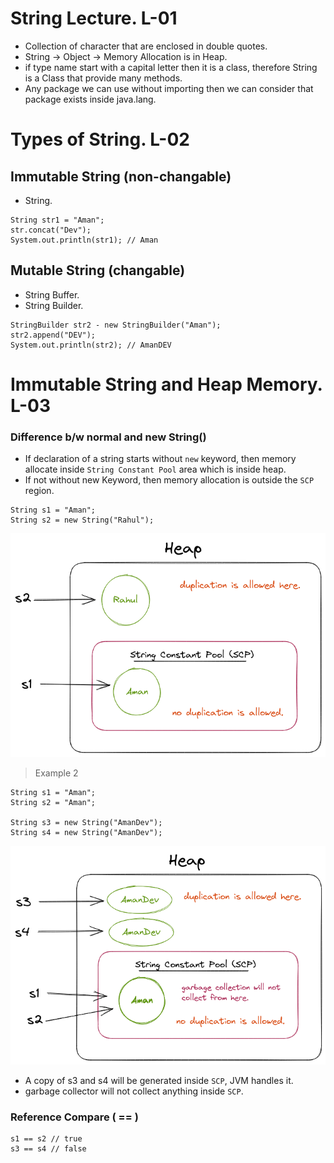 # String Lecture. L-01
- Collection of character that are enclosed in double quotes.
- String -> Object -> Memory Allocation is in Heap.
- if type name start with a capital letter then it is a class, therefore String is a Class that provide many methods.
- Any package we can use without importing then we can consider that package exists inside java.lang.

# Types of String. L-02

## Immutable String (non-changable)
- String.
```
String str1 = "Aman";
str.concat("Dev"); 
System.out.println(str1); // Aman
```
## Mutable String (changable)
- String Buffer.
- String Builder.
```
StringBuilder str2 - new StringBuilder("Aman");
str2.append("DEV");
System.out.println(str2); // AmanDEV
```

# Immutable String and Heap Memory. L-03
### Difference b/w normal and new String()

- If declaration of a string starts without `new` keyword, then memory allocate inside `String Constant Pool` area which is inside heap.
- If not without new Keyword, then memory allocation is outside the `SCP` region.
```
String s1 = "Aman";
String s2 = new String("Rahul");
```
![](./img/ImmutableString.png)

> Example 2
```
String s1 = "Aman";
String s2 = "Aman";

String s3 = new String("AmanDev");
String s4 = new String("AmanDev");

```
![](./img/StringExample.png)

* A copy of s3 and s4 will be generated inside `SCP`, JVM handles it.
* garbage collector will not collect anything inside `SCP`.

### Reference Compare ( == )
```
s1 == s2 // true
s3 == s4 // false
```
